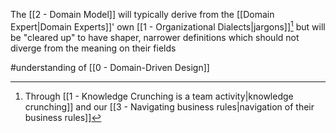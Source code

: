 The [[2 - Domain Model]] will typically derive from the [[Domain Expert|Domain Experts]]' own [[1 - Organizational Dialects|jargons]][^1] but will be "cleared up" to have shaper, narrower definitions which should not diverge from the meaning on their fields

#understanding  of [[0 - Domain-Driven Design]]

[^1]: Through [[1 - Knowledge Crunching is a team activity|knowledge crunching]] and our [[3 - Navigating business rules|navigation of their business rules]]